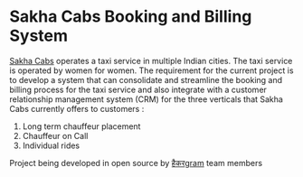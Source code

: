 # Sakha Cabs Booking and Billing System
[Sakha Cabs](http://sakhaconsultingwings.com/ "Sakha Cabs Homepage") operates a taxi service in multiple Indian cities. The taxi service is operated by women for women. The requirement for the current project is to develop a system that can consolidate and streamline the booking and billing process for the taxi service and also integrate with a customer relationship management system (CRM) for the three verticals that Sakha Cabs currently offers to customers :
1. Long term chauffeur placement 
2. Chauffeur on Call
3. Individual rides

Project being developed in open source by [हैकरgram](http://hackergram.org "हैकरgram Home Page") team members

## 